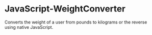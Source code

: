 # JavaScript-WeightConverter
Converts the weight of a user from pounds to kilograms or the reverse using native JavaScript.
